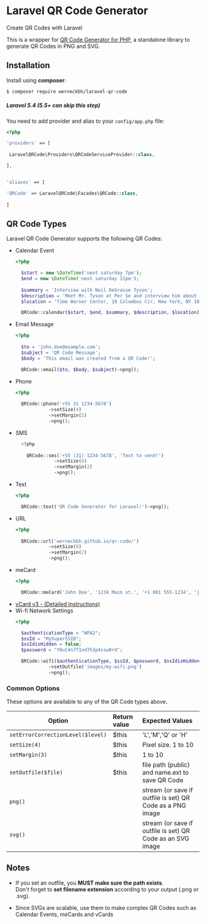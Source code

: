 # Laravel QR Code Generator

Create QR Codes with Laravel

This is a wrapper for [QR Code Generator for PHP](https://werneckbh.github.io/qr-code), a standalone library to generate QR Codes in PNG and SVG.

## Installation

Install using **composer**:

```bash
$ composer require werneckbh/laravel-qr-code
```
##### Laravel 5.4 (5.5+ can skip this step)

You need to add provider and alias to your `config/app.php` file:
 
```php
<?php

'providers' => [     
   
 LaravelQRCode\Providers\QRCodeServiceProvider::class,     

],


'aliases' => [

'QRCode' => LaravelQRCode\Facades\QRCode::class,     
   
] 
```
## QR Code Types

Laravel QR Code Generator supports the following QR Codes:

- Calendar Event
  ```php
  <?php

    $start = new \DateTime('next saturday 7pm');
    $end = new \DateTime('next saturday 11pm');
    
    $summary = 'Interview with Neil DeGrasse Tyson';
    $description = 'Meet Mr. Tyson at Per Se and interview him about the asteroid Apophis';
    $location = 'Time Warner Center, 10 Columbus Cir, New York, NY 10023, USA';
  
    QRCode::calendar($start, $end, $summary, $description, $location)->svg();
  ```
- Email Message
  ```php
  <?php
    
    $to = 'john.doe@example.com';
    $subject = 'QR Code Message';
    $body = 'This email was created from a QR Code!';
  
    QRCode::email($to, $body, $subject)->png();
  ```
- Phone
  ```php
  <?php
    
    QRCode::phone('+55 31 1234-5678')
              ->setSize(4)
              ->setMargin(2)
              ->png();
  ```
- SMS
  ```php
    <?php
      
      QRCode::sms('+55 (31) 1234-5678', 'Text to send!')
                ->setSize(4)
                ->setMargin(2)
                ->png();
  ```
- Text
  ```php
  <?php

    QRCode::text('QR Code Generator for Laravel!')->png();
  ```
- URL
  ```php
  <?php
    
    QRCode::url('werneckbh.github.io/qr-code/')
              ->setSize(8)
              ->setMargin(2)
              ->png();
  ```
- meCard
  ```php
  <?php

    QRCode::meCard('John Doe', '1234 Main st.', '+1 001 555-1234', 'john.doe@example.com')->svg();
  ```
- [vCard v3 - (Detailed Instructions)](v-card.md)
- Wi-fi Network Settings
  ```php
  <?php

    $authenticationType = "WPA2";
    $ssId = "MySuperSSID";
    $ssIdisHidden = false;
    $password = "Y0uC4n7f1nd7h3p4ssw0rd";
  
    QRCode::wifi($authenticationType, $ssId, $password, $ssIdisHidden)
              ->setOutfile('images/my-wifi.png')
              ->png();
  ```
### Common Options

These options are available to any of the QR Code types above.

Option | Return value | Expected Values
-------|:-------------|:---------------
`setErrorCorrectionLevel($level)`|$this|'L','M','Q' or 'H'
`setSize(4)`|$this| Pixel size. 1 to 10
`setMargin(3)`|$this| 1 to 10
`setOutfile($file)`|$this|file path (public) and name.ext to save QR Code
`png()`| |stream (or save if outfile is set) QR Code as a PNG image
`svg()`| |stream (or save if outfile is set) QR Code as an SVG image

## Notes

 - If you set an outfile, you **MUST make sure the path exists**.  
Don't forget to **set filename extension** according to your output (.png or .svg).

 - Since SVGs are scalable, use them to make complex QR Codes such as Calendar Events, meCards and vCards